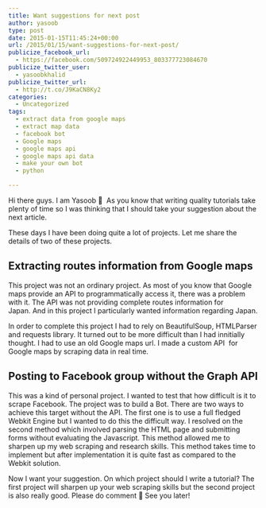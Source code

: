 ```yaml
---
title: Want suggestions for next post
author: yasoob
type: post
date: 2015-01-15T11:45:24+00:00
url: /2015/01/15/want-suggestions-for-next-post/
publicize_facebook_url:
  - https://facebook.com/509724922449953_803377723084670
publicize_twitter_user:
  - yasoobkhalid
publicize_twitter_url:
  - http://t.co/J9KaCN8Ky2
categories:
  - Uncategorized
tags:
  - extract data from google maps
  - extract map data
  - facebook bot
  - Google maps
  - google maps api
  - google maps api data
  - make your own bot
  - python

---
```

Hi there guys. I am Yasoob 🙂  As you know that writing quality tutorials take plenty of time so I was thinking that I should take your suggestion about the next article.

These days I have been doing quite a lot of projects. Let me share the details of two of these projects.

## Extracting routes information from Google maps

This project was not an ordinary project. As most of you know that Google maps provide an API to programmatically access it, there was a problem with it. The API was not providing complete routes information for Japan. And in this project I particularly wanted information regarding Japan.

In order to complete this project I had to rely on BeautifulSoup, HTMLParser and requests library. It turned out to be more difficult than I had innitially thought. I had to use an old Google maps url. I made a custom API  for Google maps by scraping data in real time.

## Posting to Facebook group without the Graph API

This was a kind of personal project. I wanted to test that how difficult is it to scrape Facebook. The project was to build a Bot. There are two ways to achieve this target without the API. The first one is to use a full fledged Webkit Engine but I wanted to do this the difficult way. I resolved on the second method which involved parsing the HTML page and submitting forms without evaluating the Javascript. This method allowed me to sharpen up my web scraping and research skills. This method takes time to implement but after implementation it is quite fast as compared to the Webkit solution.

Now I want your suggestion. On which project should I write a tutorial? The first project will sharpen up your web scraping skills but the second project is also really good. Please do comment 🙂 See you later!